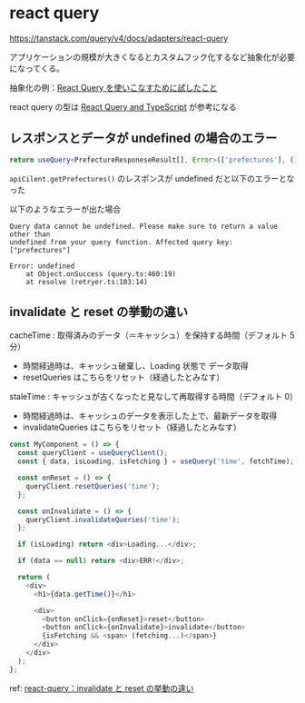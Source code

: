 # react query

https://tanstack.com/query/v4/docs/adapters/react-query

アプリケーションの規模が大きくなるとカスタムフック化するなど抽象化が必要になってくる。

抽象化の例：[React Query を使いこなすために試したこと](https://zenn.dev/himorishige/articles/76e903bc5a1aa2)

react query の型は [React Query and TypeScript](https://tkdodo.eu/blog/react-query-and-type-script) が参考になる

## レスポンスとデータが undefined の場合のエラー

```typescript
return useQuery<PrefectureResponeseResult[], Error>(['prefectures'], () => apiCilent.getPrefectures());
```

`apiCilent.getPrefectures()` のレスポンスが undefined だと以下のエラーとなった

以下のようなエラーが出た場合

```
Query data cannot be undefined. Please make sure to return a value other than
undefined from your query function. Affected query key: ["prefectures"]

Error: undefined
    at Object.onSuccess (query.ts:460:19)
    at resolve (retryer.ts:103:14)
```

## invalidate と reset の挙動の違い

cacheTime : 取得済みのデータ（＝キャッシュ）を保持する時間（デフォルト 5 分）

- 時間経過時は、キャッシュ破棄し、Loading 状態で データ取得
- resetQueries はこちらをリセット（経過したとみなす）

staleTime : キャッシュが古くなったと見なして再取得する時間（デフォルト 0）

- 時間経過時は、キャッシュのデータを表示した上で、最新データを取得
- invalidateQueries はこちらをリセット（経過したとみなす）

```typescript
const MyComponent = () => {
  const queryClient = useQueryClient();
  const { data, isLoading, isFetching } = useQuery('time', fetchTime);

  const onReset = () => {
    queryClient.resetQueries('time');
  };

  const onInvalidate = () => {
    queryClient.invalidateQueries('time');
  };

  if (isLoading) return <div>Loading...</div>;

  if (data == null) return <div>ERR!</div>;

  return (
    <div>
      <h1>{data.getTime()}</h1>

      <div>
        <button onClick={onReset}>reset</button>
        <button onClick={onInvalidate}>invalidate</button>
        {isFetching && <span> (fetching...)</span>}
      </div>
    </div>
  );
};
```

ref: [react-query：invalidate と reset の挙動の違い](https://oita.oika.me/2021/09/06/react-query-reset-vs-invalidate)
